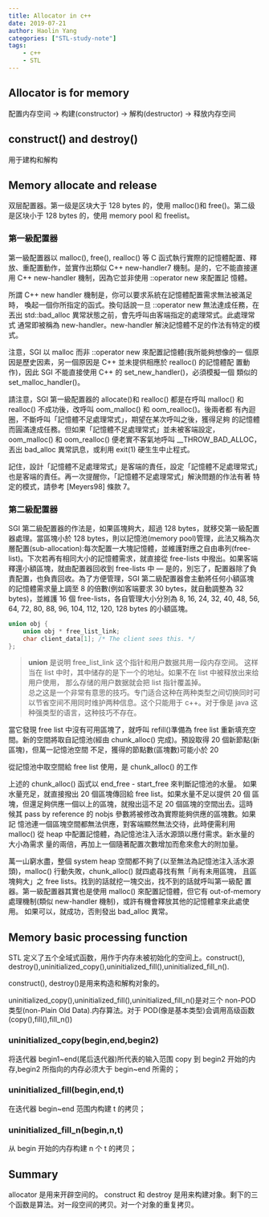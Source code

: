 ```yaml
---
title: Allocator in c++
date: 2019-07-21
author: Haolin Yang
categories: ["STL-study-note"]
tags:
    - c++
    - STL
---
```


## Allocator is for memory

配置内存空间 -> 构建(constructor) -> 解构(destructor) -> 释放内存空间

## construct() and destroy()

用于建构和解构

## Memory allocate and release

双层配置器。第一级是区块大于 128 bytes 的，使用 malloc()和 free()。第二级是区块小于 128 bytes 的，使用 memory pool 和 freelist。

### 第一級配置器

第一級配置器以 malloc(), free(), realloc() 等 C 函式執行實際的記憶體配置、釋放、重配置動作，並實作出類似 C++ new-handler7 機制。是的，它不能直接運用 C++ new-handler 機制，因為它並非使用 ::operator new 來配置記 憶體。

所謂 C++ new handler 機制是，你可以要求系統在記憶體配置需求無法被滿足時， 喚起一個你所指定的函式。換句話說一旦 ::operator new 無法達成任務，在丟出 std::bad_alloc 異常狀態之前，會先呼叫由客端指定的處理常式。此處理常式 通常即被稱為 new-handler。new-handler 解決記憶體不足的作法有特定的模式。

注意，SGI 以 malloc 而非 ::operator new 來配置記憶體(我所能夠想像的一 個原因是歷史因素，另一個原因是 C++ 並未提供相應於 realloc() 的記憶體配 置動作)，因此 SGI 不能直接使用 C++ 的 set_new_handler()，必須模擬一個 類似的 set_malloc_handler()。

請注意，SGI 第一級配置器的 allocate()和 realloc() 都是在呼叫 malloc() 和 realloc() 不成功後，改呼叫 oom_malloc() 和 oom_realloc()。後兩者都 有內迴圈，不斷呼叫「記憶體不足處理常式」，期望在某次呼叫之後，獲得足夠 的記憶體而圓滿達成任務。但如果「記憶體不足處理常式」並未被客端設定， oom_malloc() 和 oom_realloc() 便老實不客氣地呼叫 \_\_THROW_BAD_ALLOC， 丟出 bad_alloc 異常訊息，或利用 exit(1) 硬生生中止程式。

記住，設計「記憶體不足處理常式」是客端的責任，設定「記憶體不足處理常式」 也是客端的責任。再一次提醒你，「記憶體不足處理常式」解決問題的作法有著 特定的模式，請參考 [Meyers98] 條款 7。

### 第二級配置器

SGI 第二級配置器的作法是，如果區塊夠大，超過 128 bytes，就移交第一級配置 器處理。當區塊小於 128 bytes，則以記憶池(memory pool)管理，此法又稱為次 層配置(sub-allocation):每次配置一大塊記憶體，並維護對應之自由串列(free- list)。下次若再有相同大小的記憶體需求，就直接從 free-lists 中撥出。如果客端 釋還小額區塊，就由配置器回收到 free-lists 中 — 是的，別忘了，配置器除了負 責配置，也負責回收。為了方便管理，SGI 第二級配置器會主動將任何小額區塊 的記憶體需求量上調至 8 的倍數(例如客端要求 30 bytes，就自動調整為 32 bytes)，並維護 16 個 free-lists，各自管理大小分別為 8, 16, 24, 32, 40, 48, 56, 64, 72, 80, 88, 96, 104, 112, 120, 128 bytes 的小額區塊。

```cpp
union obj {
    union obj * free_list_link;
    char client_data[1]; /* The client sees this. */
};
```

> **union** 是说明 free_list_link 这个指针和用户数据共用一段内存空间。
> 这样当在 list 中时，其中储存的是下一个的地址。如果不在 list 中被释放出来给用户使用，
> 那么存储的用户数据就会把 list 指针覆盖掉。<br>
> 总之这是一个非常有意思的技巧。专门适合这种在两种类型之间切换同时可以节省空间不用同时维护两种信息。这个只能用于 c++。对于像是 java 这种强类型的语言，这种技巧不存在。

當它發現 free list 中沒有可用區塊了，就呼叫 refill()準備為 free list 重新填充空間。新的空間將取自記憶池(經由 chunk_alloc() 完成)。預設取得 20 個新節點(新區塊)，但萬一記憶池空間 不足，獲得的節點數(區塊數)可能小於 20

從記憶池中取空間給 free list 使用，是 chunk_alloc() 的工作

上述的 chunk_alloc() 函式以 end_free - start_free 來判斷記憶池的水量。 如果水量充足，就直接撥出 20 個區塊傳回給 free list。如果水量不足以提供 20 個 區塊，但還足夠供應一個以上的區塊，就撥出這不足 20 個區塊的空間出去。這時 候其 pass by reference 的 nobjs 參數將被修改為實際能夠供應的區塊數。如果記 憶池連一個區塊空間都無法供應，對客端顯然無法交待，此時便需利用 malloc() 從 heap 中配置記憶體，為記憶池注入活水源頭以應付需求。新水量的大小為需求 量的兩倍，再加上一個隨著配置次數增加而愈來愈大的附加量。

萬一山窮水盡，整個 system heap 空間都不夠了(以至無法為記憶池注入活水源 頭)，malloc() 行動失敗，chunk_alloc() 就四處尋找有無「尚有未用區塊， 且區塊夠大」之 free lists。找到的話就挖一塊交出，找不到的話就呼叫第一級配 置器。第一級配置器其實也是使用 malloc() 來配置記憶體，但它有 out-of-memory 處理機制(類似 new-handler 機制)，或許有機會釋放其他的記憶體拿來此處使用。 如果可以，就成功，否則發出 bad_alloc 異常。

## Memory basic processing function

STL 定义了五个全域式函数，用作于内存未被初始化的空间上。construct(), destroy(),uninitialized_copy(),uninitialized_fill(),uninitialized_fill_n().

construct(), destroy()是用来构造和解构对象的。

uninitialized_copy(),uninitialized_fill(),uninitialized_fill_n()是对三个 non-POD 类型(non-Plain Old Data).内存算法。对于 POD(像是基本类型)会调用高级函数(copy(),fill(),fill_n())

### uninitialized_copy(begin,end,begin2)

将迭代器 begin1\~end(尾后迭代器)所代表的输入范围 copy 到 begin2 开始的内存,begin2 所指向的内存必须大于 begin\~end 所需的；

### uninitialized_fill(begin,end,t)

在迭代器 begin~end 范围内构建 t 的拷贝；

### uninitialized_fill_n(begin,n,t)

从 begin 开始的内存构建 n 个 t 的拷贝；

## Summary

allocator 是用来开辟空间的。 construct 和 destroy 是用来构建对象。剩下的三个函数是算法。对一段空间的拷贝。对一个对象的重复拷贝。
